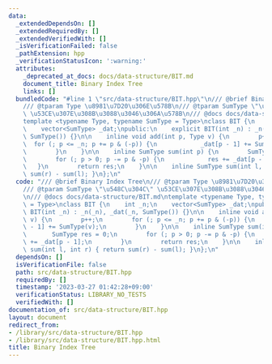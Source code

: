 ```yaml
---
data:
  _extendedDependsOn: []
  _extendedRequiredBy: []
  _extendedVerifiedWith: []
  _isVerificationFailed: false
  _pathExtension: hpp
  _verificationStatusIcon: ':warning:'
  attributes:
    _deprecated_at_docs: docs/data-structure/BIT.md
    document_title: Binary Index Tree
    links: []
  bundledCode: "#line 1 \"src/data-structure/BIT.hpp\"\n/// @brief Binary Index Tree\n\
    /// @tparam Type \u8981\u7D20\u306E\u578B\n/// @tparam SumType \"\u548C\u304C\"\
    \ \u53CE\u307E\u308B\u3088\u3046\u306A\u578B\n/// @docs docs/data-structure/BIT.md\n\
    template <typename Type, typename SumType = Type>\nclass BIT {\n    int _n;\n\
    \    vector<SumType> _dat;\npublic:\n    explicit BIT(int _n) : _n(_n), _dat(_n,\
    \ SumType()) {}\n\n    inline void add(int p, Type v) {\n        p++;\n      \
    \  for (; p <= _n; p += p & (-p)) {\n            _dat[p - 1] += SumType(v);\n\
    \        }\n    }\n\n    inline SumType sum(int p) {\n        SumType res = 0;\n\
    \        for (; p > 0; p -= p & -p) {\n            res += _dat[p - 1];\n     \
    \   }\n        return res;\n    }\n\n    inline SumType sum(int l, int r) { return\
    \ sum(r) - sum(l); }\n};\n"
  code: "/// @brief Binary Index Tree\n/// @tparam Type \u8981\u7D20\u306E\u578B\n\
    /// @tparam SumType \"\u548C\u304C\" \u53CE\u307E\u308B\u3088\u3046\u306A\u578B\
    \n/// @docs docs/data-structure/BIT.md\ntemplate <typename Type, typename SumType\
    \ = Type>\nclass BIT {\n    int _n;\n    vector<SumType> _dat;\npublic:\n    explicit\
    \ BIT(int _n) : _n(_n), _dat(_n, SumType()) {}\n\n    inline void add(int p, Type\
    \ v) {\n        p++;\n        for (; p <= _n; p += p & (-p)) {\n            _dat[p\
    \ - 1] += SumType(v);\n        }\n    }\n\n    inline SumType sum(int p) {\n \
    \       SumType res = 0;\n        for (; p > 0; p -= p & -p) {\n            res\
    \ += _dat[p - 1];\n        }\n        return res;\n    }\n\n    inline SumType\
    \ sum(int l, int r) { return sum(r) - sum(l); }\n};\n"
  dependsOn: []
  isVerificationFile: false
  path: src/data-structure/BIT.hpp
  requiredBy: []
  timestamp: '2023-03-27 01:42:28+09:00'
  verificationStatus: LIBRARY_NO_TESTS
  verifiedWith: []
documentation_of: src/data-structure/BIT.hpp
layout: document
redirect_from:
- /library/src/data-structure/BIT.hpp
- /library/src/data-structure/BIT.hpp.html
title: Binary Index Tree
---
```

